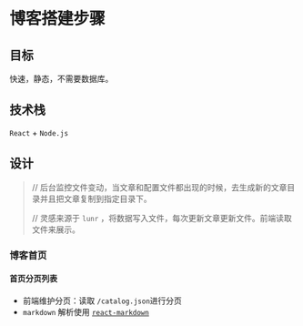 # 博客搭建步骤

## 目标

快速，静态，不需要数据库。

## 技术栈

`React` + `Node.js` 

## 设计

> // 后台监控文件变动，当文章和配置文件都出现的时候，去生成新的文章目录并且把文章复制到指定目录下。
>
> // 灵感来源于 `lunr` ，将数据写入文件，每次更新文章更新文件。前端读取文件来展示。

### 博客首页

#### 首页分页列表

- 前端维护分页：读取 `/catalog.json`进行分页
- `markdown` 解析使用 [`react-markdown`](https://github.com/remarkjs/react-markdown)



